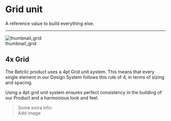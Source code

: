 
# Grid unit

A reference value to build everything else. 

---

  
![thumbnail_grid](https://studio-assets.supernova.io/design-systems/27883/d33964db-4181-4874-9298-b7f67b513cf0.png)  
thumbnail_grid  


## 4x Grid

The Betclic product uses a 4pt Grid unit system. This means that every single element in our Design System follows this rule of 4, in terms of sizing and spacing. 

Using a 4pt grid unit system ensures perfect consistency in the building of our Product and a harmonious look and feel. 

> Some extra info:  
> Add image